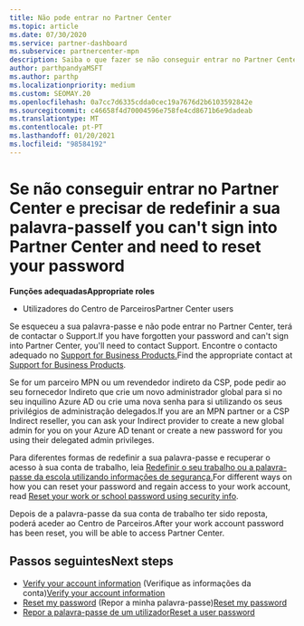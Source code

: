 ```yaml
---
title: Não pode entrar no Partner Center
ms.topic: article
ms.date: 07/30/2020
ms.service: partner-dashboard
ms.subservice: partnercenter-mpn
description: Saiba o que fazer se não conseguir entrar no Partner Center - inclui informações sobre a reposição da palavra-passe da conta de trabalho ou a palavra-passe da conta da escola se o tiver esquecido.
author: parthpandyaMSFT
ms.author: parthp
ms.localizationpriority: medium
ms.custom: SEOMAY.20
ms.openlocfilehash: 0a7cc7d6335cdda0cec19a7676d2b6103592842e
ms.sourcegitcommit: c46658f4d70004596e758fe4cd8671b6e9dadeab
ms.translationtype: MT
ms.contentlocale: pt-PT
ms.lasthandoff: 01/20/2021
ms.locfileid: "98584192"
---
```

# <a name="if-you-cant-sign-into-partner-center-and-need-to-reset-your-password"></a><span data-ttu-id="40704-103">Se não conseguir entrar no Partner Center e precisar de redefinir a sua palavra-passe</span><span class="sxs-lookup"><span data-stu-id="40704-103">If you can't sign into Partner Center and need to reset your password</span></span>

<span data-ttu-id="40704-104">**Funções adequadas**</span><span class="sxs-lookup"><span data-stu-id="40704-104">**Appropriate roles**</span></span>

- <span data-ttu-id="40704-105">Utilizadores do Centro de Parceiros</span><span class="sxs-lookup"><span data-stu-id="40704-105">Partner Center users</span></span>

<span data-ttu-id="40704-106">Se esqueceu a sua palavra-passe e não pode entrar no Partner Center, terá de contactar o Support.</span><span class="sxs-lookup"><span data-stu-id="40704-106">If you have forgotten your password and can't sign into Partner Center, you'll need to contact Support.</span></span> <span data-ttu-id="40704-107">Encontre o contacto adequado no [Support for Business Products.](/microsoft-365/admin/contact-support-for-business-products)</span><span class="sxs-lookup"><span data-stu-id="40704-107">Find the appropriate contact at [Support for Business Products](/microsoft-365/admin/contact-support-for-business-products).</span></span> 

<span data-ttu-id="40704-108">Se for um parceiro MPN ou um revendedor indireto da CSP, pode pedir ao seu fornecedor Indireto que crie um novo administrador global para si no seu inquilino Azure AD ou crie uma nova senha para si utilizando os seus privilégios de administração delegados.</span><span class="sxs-lookup"><span data-stu-id="40704-108">If you are an MPN partner or a CSP Indirect reseller, you can ask your Indirect provider to create a new global admin for you on your Azure AD tenant or create a new password for you using their delegated admin privileges.</span></span> 

<span data-ttu-id="40704-109">Para diferentes formas de redefinir a sua palavra-passe e recuperar o acesso à sua conta de trabalho, leia [Redefinir o seu trabalho ou a palavra-passe da escola utilizando informações de segurança.](/azure/active-directory/user-help/active-directory-passwords-update-your-own-password#how-to-change-your-password)</span><span class="sxs-lookup"><span data-stu-id="40704-109">For different ways on how you can reset your password and regain access to your work account, read [Reset your work or school password using security info](/azure/active-directory/user-help/active-directory-passwords-update-your-own-password#how-to-change-your-password).</span></span>

<span data-ttu-id="40704-110">Depois de a palavra-passe da sua conta de trabalho ter sido reposta, poderá aceder ao Centro de Parceiros.</span><span class="sxs-lookup"><span data-stu-id="40704-110">After your work account password has been reset, you will be able to access Partner Center.</span></span> 

## <a name="next-steps"></a><span data-ttu-id="40704-111">Passos seguintes</span><span class="sxs-lookup"><span data-stu-id="40704-111">Next steps</span></span>

- <span data-ttu-id="40704-112">[Verify your account information](verification-responses.md) (Verifique as informações da conta)</span><span class="sxs-lookup"><span data-stu-id="40704-112">[Verify your account information](verification-responses.md)</span></span>
- <span data-ttu-id="40704-113">[Reset my password](reset-my-pasword.md) (Repor a minha palavra-passe)</span><span class="sxs-lookup"><span data-stu-id="40704-113">[Reset my password](reset-my-pasword.md)</span></span>
- [<span data-ttu-id="40704-114">Repor a palavra-passe de um utilizador</span><span class="sxs-lookup"><span data-stu-id="40704-114">Reset a user password</span></span>](reset-a-user-password.md)